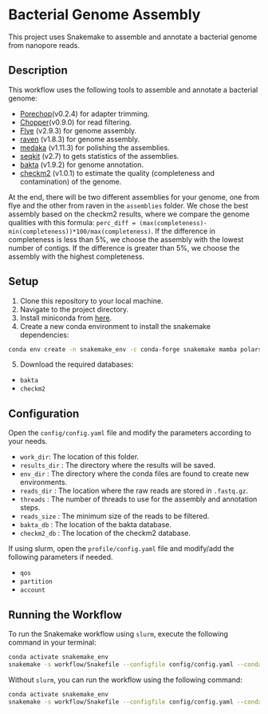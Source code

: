 # Bacterial Genome Assembly

This project uses Snakemake to assemble and annotate a bacterial genome from nanopore reads.

## Description

This workflow uses the following tools to assemble and annotate a bacterial genome:

- [Porechop](https://github.com/rrwick/Porechop)(v0.2.4) for adapter trimming.
- [Chopper](https://github.com/wdecoster/chopper/)(v0.9.0) for read filtering.
- [Flye](https://github.com/fenderglass/Flye) (v2.9.3) for genome assembly.
- [raven](https://github.com/lbcb-sci/raven) (v1.8.3) for genome assembly.
- [medaka](https://github.com/nanoporetech/medaka/) (v1.11.3) for polishing the assemblies.
- [seqkit](https://bioinf.shenwei.me/seqkit/) (v2.7) to gets statistics of the assemblies.
- [bakta](https://github.com/oschwengers/bakta) (v1.9.2) for genome annotation.
- [checkm2](https://github.com/chklovski/CheckM2) (v1.0.1) to estimate the quality (completeness and contamination) of the genome.

<!-- - [ragtag](https://github.com/malonge/RagTag)(v2.1.0) to scaffold the assemblies based on the output of flye and raven. -->

At the end, there will be two different assemblies for your genome, one from flye and the other from raven in the `assemblies` folder. We chose the best assembly based on the checkm2 results, where we compare the genome qualities with this formula: `perc_diff = (max(completeness)-min(completeness))*100/max(completeness)`. If the difference in completeness is less than 5%, we choose the assembly with the lowest number of contigs. If the difference is greater than 5%, we choose the assembly with the highest completeness.

## Setup

1. Clone this repository to your local machine.
2. Navigate to the project directory.
3. Install miniconda from [here](https://docs.conda.io/en/latest/miniconda.html).
4. Create a new conda environment to install the snakemake dependencies:

```bash	
conda env create -n snakemake_env -c conda-forge snakemake mamba polars
```

5. Download the required databases: 

- `bakta`
- `checkm2`

## Configuration

Open the `config/config.yaml` file and modify the parameters according to your needs.

- `work_dir`: The location of this folder.
- `results_dir` : The directory where the results will be saved.
- `env_dir` : The directory where the conda files are found to create new environments.
- `reads_dir` : The location where the raw reads are stored in `.fastq.gz`.
- `threads` : The number of threads to use for the assembly and annotation steps.
- `reads_size` : The minimum size of the reads to be filtered.
- `bakta_db` : The location of the bakta database.
- `checkm2_db` : The location of the checkm2 database.

If using slurm, open the `profile/config.yaml` file and modify/add the following parameters if needed.

- `qos`
- `partition`
- `account`

## Running the Workflow

To run the Snakemake workflow using `slurm`, execute the following command in your terminal:

```bash
conda activate snakemake_env
snakemake -s workflow/Snakefile --configfile config/config.yaml --conda-prefix snakemake_envs --use-conda --rerun-incomplete --profile profile/ 
```

Without `slurm`, you can run the workflow using the following command:

```bash
conda activate snakemake_env
snakemake -s workflow/Snakefile --configfile config/config.yaml --conda-prefix snakemake_envs --use-conda --rerun-incomplete
```